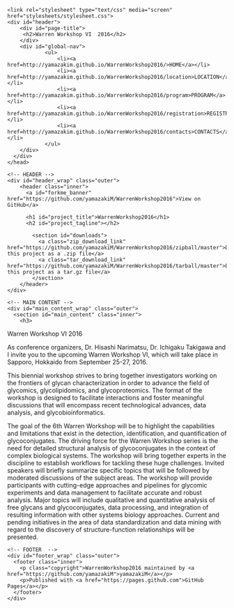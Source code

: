 
  <head>
    <meta charset='utf-8'>
    <meta http-equiv="X-UA-Compatible" content="chrome=1">
    <meta name="description" content="WarrenWorkshop2016 : ">

    <link rel="stylesheet" type="text/css" media="screen" href="stylesheets/stylesheet.css">
    <div id="header">
        <div id="page-title">
         <h2>Warren Workshop VI  2016</h2>
        </div>
        <div id="global-nav">
                <ul>
                    <li><a href=http://yamazakim.github.io/WarrenWorkshop2016/>HOME</a></li>
                    <li><a href=http://yamazakim.github.io/WarrenWorkshop2016/location>LOCATION</a></li>
                    <li><a href=http://yamazakim.github.io/WarrenWorkshop2016/program>PROGRAM</a></li>
                    <li><a href=http://yamazakim.github.io/WarrenWorkshop2016/registration>REGISTRATION</a></li>
                    <li><a href=http://yamazakim.github.io/WarrenWorkshop2016/contacts>CONTACTS</a></li>
                </ul>
        </div>
      </div>
    </head>

  <body>

    <!-- HEADER -->
    <div id="header_wrap" class="outer">
        <header class="inner">
          <a id="forkme_banner" href="https://github.com/yamazakiM/WarrenWorkshop2016">View on GitHub</a>

          <h1 id="project_title">WarrenWorkshop2016</h1>
          <h2 id="project_tagline"></h2>

            <section id="downloads">
              <a class="zip_download_link" href="https://github.com/yamazakiM/WarrenWorkshop2016/zipball/master">Download this project as a .zip file</a>
              <a class="tar_download_link" href="https://github.com/yamazakiM/WarrenWorkshop2016/tarball/master">Download this project as a tar.gz file</a>
            </section>
        </header>
    </div>

    <!-- MAIN CONTENT -->
    <div id="main_content_wrap" class="outer">
      <section id="main_content" class="inner">
        <h3>
<a id="warren-workshop-vi-2016" class="anchor" href="#warren-workshop-vi-2016" aria-hidden="true"><span class="octicon octicon-link"></span></a>Warren Workshop VI 2016</h3>

<p>As conference organizers, Dr. Hisashi Narimatsu, Dr. Ichigaku Takigawa and I invite you to the upcoming Warren Workshop VI, which will take place in Sapporo, Hokkaido from September 25-27, 2016.</p>

<p>This biennial workshop strives to bring together investigators working on the frontiers of glycan characterization in order to advance the field of glycomics, glycolipidomics, and glycoproteomics. The format of the workshop is designed to facilitate interactions and foster meaningful discussions that will encompass recent technological advances, data analysis, and glycobioinformatics.</p>

<p>The goal of the 6th Warren Workshop will be to highlight the capabilities and limitations that exist in the detection, identification, and quantification of glycoconjugates. The driving force for the Warren Workshop series is the need for detailed structural analysis of glycoconjugates in the context of complex biological systems. The workshop will bring together experts in the discipline to establish workflows for tackling these huge challenges. Invited speakers will briefly summarize specific topics that will be followed by moderated discussions of the subject areas. The workshop will provide participants with cutting-edge approaches and pipelines for glycomic experiments and data management to facilitate accurate and robust analysis. Major topics will include qualitative and quantitative analysis of free glycans and glycoconjugates, data processing, and integration of resulting information with other systems biology approaches. Current and pending initiatives in the area of data standardization and data mining with regard to the discovery of structure-function relationships will be presented.</p>
      </section>
    </div>

    <!-- FOOTER  -->
    <div id="footer_wrap" class="outer">
      <footer class="inner">
        <p class="copyright">WarrenWorkshop2016 maintained by <a href="https://github.com/yamazakiM">yamazakiM</a></p>
        <p>Published with <a href="https://pages.github.com">GitHub Pages</a></p>
      </footer>
    </div>

    

  </body>
</html>
